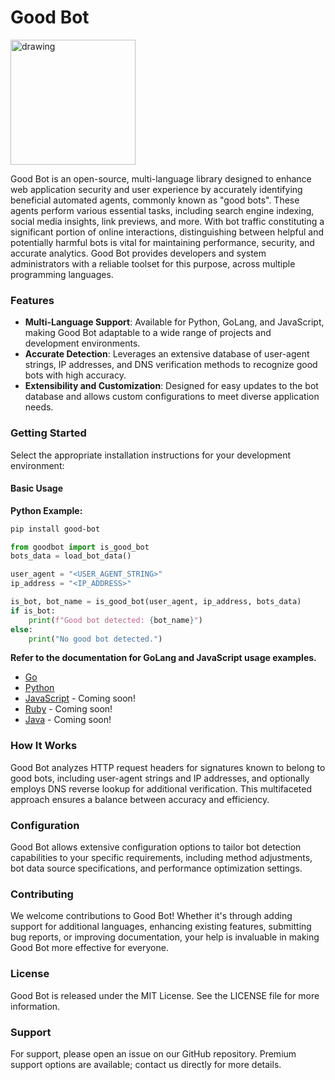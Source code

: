 # Good Bot

<img src="https://github.com/rynmccrmck/good-bot/assets/5178938/ece7cfe2-4369-4da6-a440-915cbc48368c" alt="drawing" width="200"/>

Good Bot is an open-source, multi-language library designed to enhance web application security and user experience by accurately identifying beneficial automated agents, commonly known as "good bots". These agents perform various essential tasks, including search engine indexing, social media insights, link previews, and more. With bot traffic constituting a significant portion of online interactions, distinguishing between helpful and potentially harmful bots is vital for maintaining performance, security, and accurate analytics. Good Bot provides developers and system administrators with a reliable toolset for this purpose, across multiple programming languages.

### Features

- **Multi-Language Support**: Available for Python, GoLang, and JavaScript, making Good Bot adaptable to a wide range of projects and development environments.
- **Accurate Detection**: Leverages an extensive database of user-agent strings, IP addresses, and DNS verification methods to recognize good bots with high accuracy.
- **Extensibility and Customization**: Designed for easy updates to the bot database and allows custom configurations to meet diverse application needs.

### Getting Started

Select the appropriate installation instructions for your development environment:


#### Basic Usage

**Python Example:**

```bash
pip install good-bot
```

```python
from goodbot import is_good_bot
bots_data = load_bot_data()

user_agent = "<USER_AGENT_STRING>"
ip_address = "<IP_ADDRESS>"

is_bot, bot_name = is_good_bot(user_agent, ip_address, bots_data)
if is_bot:
    print(f"Good bot detected: {bot_name}")
else:
    print("No good bot detected.")
```

**Refer to the documentation for GoLang and JavaScript usage examples.**

- [Go](./languages/go/README.md)
- [Python](./languages/python/README.md)
- [JavaScript](./languages/javascript/README.md) - Coming soon!
- [Ruby](./languages/ruby/README.md) - Coming soon!
- [Java](./languages/java/README.md) - Coming soon!

### How It Works

Good Bot analyzes HTTP request headers for signatures known to belong to good bots, including user-agent strings and IP addresses, and optionally employs DNS reverse lookup for additional verification. This multifaceted approach ensures a balance between accuracy and efficiency.

### Configuration

Good Bot allows extensive configuration options to tailor bot detection capabilities to your specific requirements, including method adjustments, bot data source specifications, and performance optimization settings.

### Contributing

We welcome contributions to Good Bot! Whether it's through adding support for additional languages, enhancing existing features, submitting bug reports, or improving documentation, your help is invaluable in making Good Bot more effective for everyone.

### License

Good Bot is released under the MIT License. See the LICENSE file for more information.

### Support

For support, please open an issue on our GitHub repository. Premium support options are available; contact us directly for more details.
